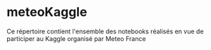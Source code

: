 # meteoKaggle
Ce répertoire contient l'ensemble des notebooks réalisés en vue de participer au Kaggle organisé par Meteo France

       
       
      
    
    
